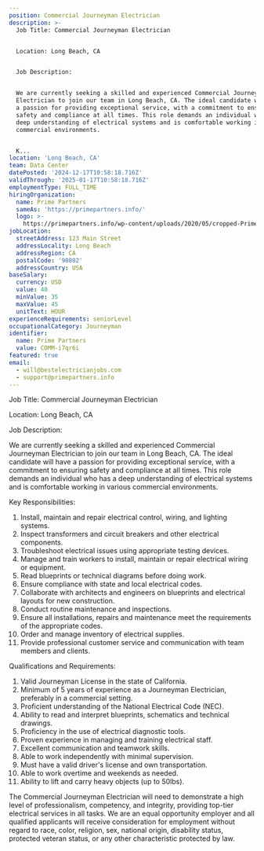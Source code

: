 ```yaml
---
position: Commercial Journeyman Electrician
description: >-
  Job Title: Commercial Journeyman Electrician


  Location: Long Beach, CA


  Job Description:


  We are currently seeking a skilled and experienced Commercial Journeyman
  Electrician to join our team in Long Beach, CA. The ideal candidate will have
  a passion for providing exceptional service, with a commitment to ensuring
  safety and compliance at all times. This role demands an individual who has a
  deep understanding of electrical systems and is comfortable working in various
  commercial environments.


  K...
location: 'Long Beach, CA'
team: Data Center
datePosted: '2024-12-17T10:58:18.716Z'
validThrough: '2025-01-17T10:58:18.716Z'
employmentType: FULL_TIME
hiringOrganization:
  name: Prime Partners
  sameAs: 'https://primepartners.info/'
  logo: >-
    https://primepartners.info/wp-content/uploads/2020/05/cropped-Prime-Partners-Logo-NO-BG-1-1.png
jobLocation:
  streetAddress: 123 Main Street
  addressLocality: Long Beach
  addressRegion: CA
  postalCode: '90802'
  addressCountry: USA
baseSalary:
  currency: USD
  value: 40
  minValue: 35
  maxValue: 45
  unitText: HOUR
experienceRequirements: seniorLevel
occupationalCategory: Journeyman
identifier:
  name: Prime Partners
  value: COMM-i7qr6i
featured: true
email:
  - will@bestelectricianjobs.com
  - support@primepartners.info
---
```




Job Title: Commercial Journeyman Electrician

Location: Long Beach, CA

Job Description:

We are currently seeking a skilled and experienced Commercial Journeyman Electrician to join our team in Long Beach, CA. The ideal candidate will have a passion for providing exceptional service, with a commitment to ensuring safety and compliance at all times. This role demands an individual who has a deep understanding of electrical systems and is comfortable working in various commercial environments.

Key Responsibilities:

1. Install, maintain and repair electrical control, wiring, and lighting systems.
2. Inspect transformers and circuit breakers and other electrical components.
3. Troubleshoot electrical issues using appropriate testing devices.
4. Manage and train workers to install, maintain or repair electrical wiring or equipment.
5. Read blueprints or technical diagrams before doing work.
6. Ensure compliance with state and local electrical codes.
7. Collaborate with architects and engineers on blueprints and electrical layouts for new construction.
8. Conduct routine maintenance and inspections.
9. Ensure all installations, repairs and maintenance meet the requirements of the appropriate codes.
10. Order and manage inventory of electrical supplies.
11. Provide professional customer service and communication with team members and clients.

Qualifications and Requirements:

1. Valid Journeyman License in the state of California.
2. Minimum of 5 years of experience as a Journeyman Electrician, preferably in a commercial setting.
3. Proficient understanding of the National Electrical Code (NEC).
4. Ability to read and interpret blueprints, schematics and technical drawings.
5. Proficiency in the use of electrical diagnostic tools.
6. Proven experience in managing and training electrical staff.
7. Excellent communication and teamwork skills.
8. Able to work independently with minimal supervision.
9. Must have a valid driver's license and own transportation.
10. Able to work overtime and weekends as needed.
11. Ability to lift and carry heavy objects (up to 50lbs).

The Commercial Journeyman Electrician will need to demonstrate a high level of professionalism, competency, and integrity, providing top-tier electrical services in all tasks. We are an equal opportunity employer and all qualified applicants will receive consideration for employment without regard to race, color, religion, sex, national origin, disability status, protected veteran status, or any other characteristic protected by law.
